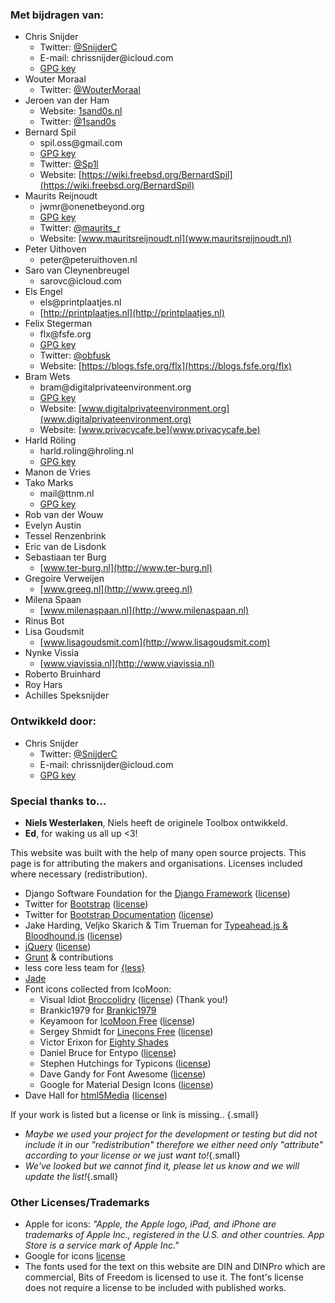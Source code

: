 ### Met bijdragen van:

 - Chris Snijder 
    - Twitter: [@SnijderC](https://twitter.com/SnijderC) 
    - &#x45;&#x2D;&#x6D;&#x61;&#x69;&#x6C;&#x3A;&#x20;&#099;&#104;&#114;&#105;&#115;&#115;&#110;&#105;&#106;&#100;&#101;&#114;&#064;&#105;&#099;&#108;&#111;&#117;&#100;&#046;&#099;&#111;&#109;
    - [GPG key](https://keybase.io/snijderc/key.asc)
 - Wouter Moraal 
    - Twitter: [@WouterMoraal](https://twitter.com/WouterMoraal)
 - Jeroen van der Ham
    - Website: [1sand0s.nl](https://1sand0s.nl)    
    - Twitter: [@1sand0s](https://twitter.com/1sand0s) 
 - Bernard Spil
    - &#115;&#112;&#105;&#108;&#46;&#111;&#115;&#115;&#64;&#103;&#109;&#97;&#105;&#108;&#46;&#99;&#111;&#109;
    - [GPG key](https://keybase.io/spil/key.asc)
    - Twitter: [@Sp1l](https://twitter.com/Sp1l)
    - Website: [https://wiki.freebsd.org/BernardSpil](https://wiki.freebsd.org/BernardSpil)
 - Maurits Reijnoudt
    - &#106;&#119;&#109;&#114;&#064;&#111;&#110;&#101;&#110;&#101;&#116;&#098;&#101;&#121;&#111;&#110;&#100;&#046;&#111;&#114;&#103;
    - [GPG key](http://www.mauritsreijnoudt.nl/Pub_Key.txt)
    - Twitter: [@maurits_r](https://twitter.com/maurits_r)
    - Website: [www.mauritsreijnoudt.nl](www.mauritsreijnoudt.nl)
 - Peter Uithoven
    - &#112;&#101;&#116;&#101;&#114;&#64;&#112;&#101;&#116;&#101;&#114;&#117;&#105;&#116;&#104;&#111;&#118;&#101;&#110;&#46;&#110;&#108;
 - Saro van Cleynenbreugel
    - &#115;&#97;&#114;&#111;&#118;&#99;&#64;&#105;&#99;&#108;&#111;&#117;&#100;&#46;&#99;&#111;&#109;
 - Els Engel
    - &#101;&#108;&#115;&#64;&#112;&#114;&#105;&#110;&#116;&#112;&#108;&#97;&#97;&#116;&#106;&#101;&#115;&#46;&#110;&#108;
    - [http://printplaatjes.nl](http://printplaatjes.nl)
 - Felix Stegerman
    - &#102;&#108;&#120;&#64;&#102;&#115;&#102;&#101;&#46;&#111;&#114;&#103;
    - [GPG key](https://github.com/obfusk/gpg)
    - Twitter: [@obfusk](https://twitter.com/obfusk) 
    - Website: [https://blogs.fsfe.org/flx](https://blogs.fsfe.org/flx)
 - Bram Wets
    - &#98;&#114;&#97;&#109;&#64;&#100;&#105;&#103;&#105;&#116;&#97;&#108;&#112;&#114;&#105;&#118;&#97;&#116;&#101;&#101;&#110;&#118;&#105;&#114;&#111;&#110;&#109;&#101;&#110;&#116;&#46;&#111;&#114;&#103;
    - [GPG key](http://pgp.mit.edu/pks/lookup?op=vindex&search=0x919C9EBCA0430B96)
    - Website: [www.digitalprivateenvironment.org](www.digitalprivateenvironment.org)
    - Website: [www.privacycafe.be](www.privacycafe.be)
 - Harld Röling
    - &#104;&#97;&#114;&#108;&#100;&#46;&#114;&#111;&#108;&#105;&#110;&#103;&#64;&#104;&#114;&#111;&#108;&#105;&#110;&#103;&#46;&#110;&#108;
    - [GPG key](https://www.hroling.nl/pki/certificaten/Harld_Roling_0xF1E7EC17.asc)
 - Manon de Vries
 - Tako Marks
    - &#109;&#97;&#105;&#108;&#64;&#116;&#116;&#110;&#109;&#46;&#110;&#108;
    - [GPG key](http://pgp.mit.edu/pks/lookup?op=vindex&search=0x236A1975F4BA978B)
 - Rob van der Wouw
 - Evelyn Austin
 - Tessel Renzenbrink
 - Eric van de Lisdonk
 - Sebastiaan ter Burg
    - [www.ter-burg.nl](http://www.ter-burg.nl)
 - Gregoire Verweijen
    - [www.greeg.nl](http://www.greeg.nl)
 - Milena Spaan
    - [www.milenaspaan.nl](http://www.milenaspaan.nl)
 - Rinus Bot
 - Lisa Goudsmit
    - [www.lisagoudsmit.com](http://www.lisagoudsmit.com)
 - Nynke Vissia
    - [www.viavissia.nl](http://www.viavissia.nl)
 - Roberto Bruinhard
 - Roy Hars
 - Achilles Speksnijder

### Ontwikkeld door:

 - Chris Snijder 
    - Twitter: [@SnijderC](https://twitter.com/SnijderC) 
    - &#x45;&#x2D;&#x6D;&#x61;&#x69;&#x6C;&#x3A;&#x20;&#099;&#104;&#114;&#105;&#115;&#115;&#110;&#105;&#106;&#100;&#101;&#114;&#064;&#105;&#099;&#108;&#111;&#117;&#100;&#046;&#099;&#111;&#109;
    - [GPG key](https://keybase.io/snijderc/key.asc)
    
### Special thanks to...

 - **Niels Westerlaken**, Niels heeft de originele Toolbox ontwikkeld.
 - **Ed**, for waking us all up <3!
 
This website was built with the help of many open source projects.
This page is for attributing the makers and organisations. Licenses included where necessary (redistribution).

 - Django Software Foundation for the [Django Framework](https://www.djangoproject.com/) ([license](/doc/licenses/django-license))
 - Twitter for [Bootstrap](http://getbootstrap.com/) ([license](/doc/licenses/mit-license/))
 - Twitter for [Bootstrap Documentation](http://getbootstrap.com/) ([license](http://creativecommons.org/licenses/by/3.0/))
 - Jake Harding, Veljko Skarich & Tim Trueman for [Typeahead.js & Bloodhound.js](http://twitter.github.io/typeahead.js/) ([license](/doc/licenses/mit-license/))
 - [jQuery](https://jquery.org) ([license](/doc/licenses/mit-license/))
 - [Grunt](http://gruntjs.com/) & contributions
 - less core less team for [{less}](http://lesscss.org/)
 - [Jade](http://jade-lang.com/)
 - Font icons collected from IcoMoon:
    - Visual Idiot [Broccolidry](http://dribbble.com/shots/587469-Free-16px-Broccolidryiconsaniconsetitisfullof-icons) ([license](/doc/licenses/broccolidry-license)) (Thank you!)
    - Brankic1979 for [Brankic1979](http://brankic1979.com/icons/)
    - Keyamoon for [IcoMoon Free](http://keyamoon.com/icomoon/) ([license](https://creativecommons.org/licenses/by/3.0/))
    - Sergey Shmidt for [Linecons Free](http://keyamoon.com/icomoon/) ([license](https://creativecommons.org/licenses/by-sa/4.0/legalcode))
    - Victor Erixon for [Eighty Shades](https://dribbble.com/shots/928458-80-Shades-of-White-Icons)
    - Daniel Bruce for Entypo ([license](https://creativecommons.org/licenses/by-sa/3.0/))
    - Stephen Hutchings for Typicons ([license](https://creativecommons.org/licenses/by-sa/3.0/))
    - Dave Gandy for Font Awesome ([license](https://creativecommons.org/licenses/by/3.0/))
    - Google for Material Design Icons ([license](https://creativecommons.org/licenses/by-sa/4.0/))
 - Dave Hall for [html5Media](https://github.com/etianen/html5media) ([license](https://github.com/etianen/html5media/blob/master/LICENSE))
    
If your work is listed but a license or link is missing..
{.small}

  - *Maybe we used your project for the development or testing but did not include it in our "redistribution" therefore we either need only "attribute" according to your license or we just want to!*{.small}
  - *We've looked but we cannot find it, please let us know and we will update the list!*{.small}

### Other Licenses/Trademarks

- Apple for icons:
*"Apple, the Apple logo, iPad, and iPhone are trademarks of Apple Inc., registered in the U.S. and other countries. App Store is a service mark of Apple Inc."*
- Google for icons [license](http://creativecommons.org/licenses/by/2.5/)
- The fonts used for the text on this website are DIN and DINPro which are commercial, Bits of Freedom is licensed to use it. The font's license does not require a license to be included with published works.
